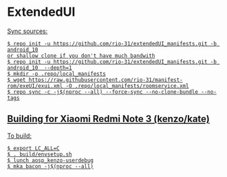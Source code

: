 # ExtendedUI #

<p align="center">
<a href="https://raw.githubusercontent.com/Extended-UI/android_manifest/android_10/ExtendedUI-banner.jpg">
</p>

Sync sources:

    $ repo init -u https://github.com/rio-31/extendedUI_manifests.git -b android_10
	or shallow clone if you don't have much bandwith
    $ repo init -u https://github.com/rio-31/extendedUI_manifests.git -b android_10  --depth=1
    $ mkdir -p .repo/local_manifests
    $ wget https://raw.githubusercontent.com/rio-31/manifest-rom/exeUI/exui.xml -O .repo/local_manifests/roomservice.xml
    $ repo sync -c -j$(nproc --all) --force-sync --no-clone-bundle --no-tags

Building for Xiaomi Redmi Note 3 (kenzo/kate)
---------------

To build:

    $ export LC_ALL=C
    $ . build/envsetup.sh
    $ lunch aosp_kenzo-userdebug
    $ mka bacon -j$(nproc --all)
